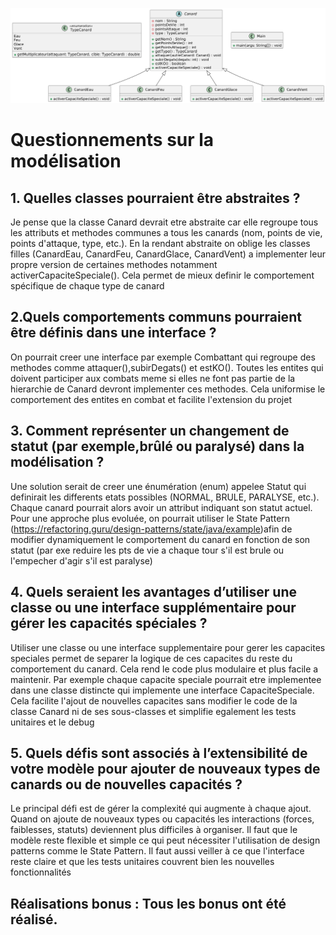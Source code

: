![Diagramme de classe](images/DiagrammeClasse.png)


# Questionnements sur la modélisation

## 1. Quelles classes pourraient être abstraites ?
Je pense que la classe Canard devrait etre abstraite car elle regroupe tous les attributs et methodes communes a tous les canards (nom, points de vie, points d'attaque, type, etc.). En la rendant abstraite on oblige les classes filles (CanardEau, CanardFeu, CanardGlace, CanardVent) a implementer leur propre version de certaines methodes notamment activerCapaciteSpeciale(). Cela permet de mieux definir le comportement spécifique de chaque type de canard

## 2.Quels comportements communs pourraient être définis dans une interface ?
On pourrait creer une interface par exemple Combattant qui regroupe des methodes comme attaquer(),subirDegats() et estKO(). Toutes les entites qui doivent participer aux combats meme si elles ne font pas partie de la hierarchie de Canard devront implementer ces methodes. Cela uniformise le comportement des entites en combat et facilite l'extension du projet

## 3. Comment représenter un changement de statut (par exemple,brûlé ou paralysé) dans la modélisation ?
Une solution serait de creer une énumération (enum) appelee Statut qui definirait les differents etats possibles (NORMAL, BRULE, PARALYSE, etc.). Chaque canard pourrait alors avoir un attribut indiquant son statut actuel. Pour une approche plus evoluée, on pourrait utiliser le State Pattern (https://refactoring.guru/design-patterns/state/java/example)afin de modifier dynamiquement le comportement du canard en fonction de son statut (par exe reduire les pts de vie a chaque tour s'il est brule ou l'empecher d'agir s'il est paralyse)

## 4. Quels seraient les avantages d’utiliser une classe ou une interface supplémentaire pour gérer les capacités spéciales ?
Utiliser une classe ou une interface supplementaire pour gerer les capacites speciales permet de separer la logique de ces capacites du reste du comportement du canard. Cela rend le code plus modulaire et plus facile a maintenir. Par exemple chaque capacite speciale pourrait etre implementee dans une classe distincte qui implemente une interface CapaciteSpeciale. Cela facilite l'ajout de nouvelles capacites sans modifier le code de la classe Canard ni de ses sous-classes et simplifie egalement les tests unitaires et le debug

## 5. Quels défis sont associés à l’extensibilité de votre modèle pour ajouter de nouveaux types de canards ou de nouvelles capacités ?
Le principal défi est de gérer la complexité qui augmente à chaque ajout. Quand on ajoute de nouveaux types ou capacités les interactions (forces, faiblesses, statuts) deviennent plus difficiles à organiser. Il faut que le modèle reste flexible et simple ce qui peut nécessiter l'utilisation de design patterns comme le State Pattern. Il faut aussi veiller à ce que l'interface reste claire et que les tests unitaires couvrent bien les nouvelles fonctionnalités


## Réalisations bonus : Tous les bonus ont été réalisé.
